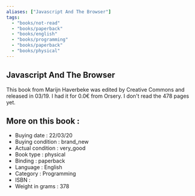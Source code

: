 ```yaml
---
aliases: ["Javascript And The Browser"] 
tags: 
  - "books/not-read" 
  - "books/paperback" 
  - "books/english"
  - "books/programming"
  - "books/paperback"
  - "books/physical"
---
```



## Javascript And The Browser
This book from Marijn Haverbeke was edited by Creative Commons and released in 03/19. I had it for 0.0€ from Orsery. I don't read the 478 pages yet.

## More on this book :
- Buying date : 22/03/20
- Buying condition : brand_new
- Actual condition : very_good
- Book type : physical
- Binding : paperback
- Language : English
- Category : Programming
- ISBN : 
- Weight in grams : 378
